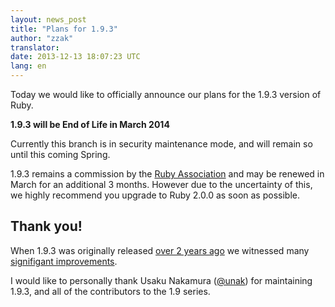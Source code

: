 ```yaml
---
layout: news_post
title: "Plans for 1.9.3"
author: "zzak"
translator:
date: 2013-12-13 18:07:23 UTC
lang: en
---
```


Today we would like to officially announce our plans for the 1.9.3 version of Ruby.

**1.9.3 will be End of Life in March 2014**

Currently this branch is in security maintenance mode, and will remain so until
this coming Spring.

1.9.3 remains a commission by the [Ruby Association](http://www.ruby.or.jp/)
and may be renewed in March for an additional 3 months. However due to the
uncertainty of this, we highly recommend you upgrade to Ruby 2.0.0 as soon as
possible.

## Thank you!

When 1.9.3 was originally released [over 2 years
ago](https://www.ruby-lang.org/en/news/2011/10/31/ruby-1-9-3-p0-is-released/)
we witnessed many [signifigant
improvements](http://svn.ruby-lang.org/repos/ruby/tags/v1_9_3_0/NEWS).

I would like to personally thank Usaku Nakamura
([@unak](https://twitter.com/unak)) for maintaining 1.9.3, and all of the
contributors to the 1.9 series.
